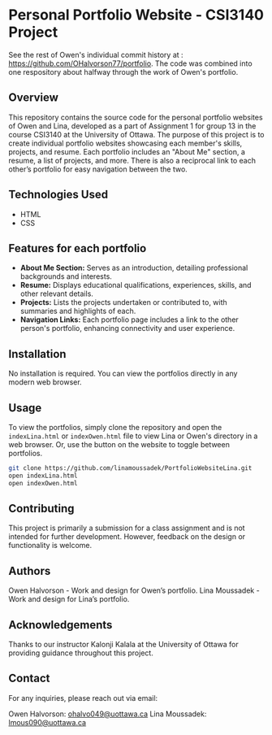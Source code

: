 # Personal Portfolio Website - CSI3140 Project

See the rest of Owen's individual commit history at : https://github.com/OHalvorson77/portfolio. The code was combined into one respository about halfway through the work of Owen's portfolio.

## Overview
This repository contains the source code for the personal portfolio websites of Owen and Lina, developed as a part of Assignment 1 for group 13 in the course CSI3140 at the University of Ottawa. 
The purpose of this project is to create individual portfolio websites showcasing each member's skills, projects, and resume. 
Each portfolio includes an "About Me" section, a resume, a list of projects, and more. 
There is also a reciprocal link to each other’s portfolio for easy navigation between the two.

## Technologies Used
- HTML
- CSS

## Features for each portfolio
- **About Me Section:** Serves as an introduction, detailing professional backgrounds and interests.
- **Resume:** Displays educational qualifications, experiences, skills, and other relevant details.
- **Projects:** Lists the projects undertaken or contributed to, with summaries and highlights of each.
- **Navigation Links:** Each portfolio page includes a link to the other person's portfolio, enhancing connectivity and user experience.

## Installation
No installation is required. You can view the portfolios directly in any modern web browser.

## Usage
To view the portfolios, simply clone the repository and open the `indexLina.html` or `indexOwen.html` file to view Lina or Owen's directory in a web browser. Or, use the button on the website to toggle between portfolios.

```bash
git clone https://github.com/linamoussadek/PortfolioWebsiteLina.git
open indexLina.html
open indexOwen.html
```

## Contributing
This project is primarily a submission for a class assignment and is not intended for further development. However, feedback on the design or functionality is welcome.

## Authors
Owen Halvorson - Work and design for Owen’s portfolio.
Lina Moussadek - Work and design for Lina’s portfolio.

## Acknowledgements
Thanks to our instructor Kalonji Kalala at the University of Ottawa for providing guidance throughout this project.

## Contact
For any inquiries, please reach out via email:

Owen Halvorson: ohalvo049@uottawa.ca
Lina Moussadek: lmous090@uottawa.ca
